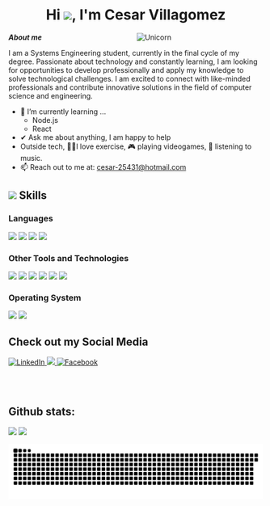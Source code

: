 <h1 align="center">Hi <img src="https://media.giphy.com/media/hvRJCLFzcasrR4ia7z/giphy.gif" width="35">, I'm Cesar Villagomez</h1>
<!--  -->
<img align="right"  width=250px  alt="Unicorn" src="https://media.giphy.com/media/M9gbBd9nbDrOTu1Mqx/giphy.gif" />

***About me***

I am a Systems Engineering student, currently in the final cycle of my degree. Passionate about technology and constantly learning, I am looking for opportunities to develop professionally and apply my knowledge to solve technological challenges. I am excited to connect with like-minded professionals and contribute innovative solutions in the field of computer science and engineering.
- 🌱 I’m currently learning ...
  - Node.js
  - React
- ✔ Ask me about anything, I am happy to help<br>
- Outside tech, 🏋️‍♂️I love exercise, 🎮 playing videogames, 🎵 listening to music.
- 📫 Reach out to me at: <a href="cesar-25431@hotmail.com">cesar-25431@hotmail.com</a>


## <img src="https://media2.giphy.com/media/QssGEmpkyEOhBCb7e1/giphy.gif?cid=ecf05e47a0n3gi1bfqntqmob8g9aid1oyj2wr3ds3mg700bl&rid=giphy.gif" width ="25"><b> Skills</b>

<p align="center">



<h3> Languages </h3>
<span> 
  <img src="https://img.shields.io/badge/HTML5-E34F26?style=for-the-badge&logo=html5&logoColor=white">
  <img src="https://img.shields.io/badge/CSS3-1572B6?style=for-the-badge&logo=css3&logoColor=white">
  <img src="https://img.shields.io/badge/JavaScript-F7DF1E?style=for-the-badge&logo=javascript&logoColor=black">
  <img src="https://img.shields.io/badge/Java-ED8B00?style=for-the-badge&logo=java&logoColor=white">
 


</span>

<h3> Other Tools and Technologies </h3>
<span>
  <img src="https://img.shields.io/badge/Git-F05032?style=for-the-badge&logo=git&logoColor=white">
  <img src="https://img.shields.io/badge/xampp-%23FB7A24.svg?style=for-the-badge&logo=xampp&logoColor=white">
  <img src="https://img.shields.io/badge/WordPress-21759B?style=for-the-badge&logo=WordPress&logoColor=white)">
  <img src="https://img.shields.io/badge/Adobe%20Lightroom-31A8FF.svg?style=for-the-badge&logo=Adobe%20Lightroom&logoColor=white">
  <img src="https://img.shields.io/badge/adobe%20photoshop-%2331A8FF.svg?style=for-the-badge&logo=adobe%20photoshop&logoColor=white">
  <img src="https://img.shields.io/badge/MySQL-00000F?style=for-the-badge&logo=mysql&logoColor=white">


</span>

<h3> Operating System </h3>
<span>
  <img src="https://img.shields.io/badge/Windows-0078D6?style=for-the-badge&logo=windows&logoColor=white">
  <img src="https://img.shields.io/badge/Debian-D70A53?style=for-the-badge&logo=debian&logoColor=white">


</span>
  
## Check out my Social Media

<a href="https://www.linkedin.com/in/cesar-antonio-villagomez-yance-89613a163/" target="_blank" >
  <img src="https://img.shields.io/badge/linkedin-%230077B5.svg?style=for-the-badge&logo=linkedin&logoColor=white" alt="LinkedIn" target="_blank">
</a>
<a href= "https://www.instagram.com/cesarvillagomez2/?hl=es" target="_blank">
    <img src="https://img.shields.io/badge/Instagram-%23E4405F.svg?style=for-the-badge&logo=Instagram&logoColor=white" target="_blank">
</a>

<a href="https://www.facebook.com/zcr.vllgomez/" target="_blank">
  <img src="https://img.shields.io/badge/Facebook-%231877F2.svg?style=for-the-badge&logo=Facebook&logoColor=white" alt="Facebook" target="_blank">
</a>

<br>
</p>
<br>
<br>
<h2>Github stats:</h2> 

[![](https://github-readme-stats.vercel.app/api?username=CesarVillagomez&show_icons=true&theme=tokyonight&hide_border=true&locale=en)](https://github.com/CesarVillagomez)
[![](https://github-readme-streak-stats.herokuapp.com/?user=CesarVillagomez&theme=material-palenight)](https://github.com/CesarVillagomez)
</div>

<div align="center">
    <picture align="center">
      <source media="(prefers-color-scheme: dark)" srcset="https://raw.githubusercontent.com/Niefee/niefee/master/assets/github-contribution-grid-snake.svg">
      <source media="(prefers-color-scheme: light)" srcset="https://raw.githubusercontent.com/Niefee/niefee/master/assets/github-contribution-grid-snake.svg">
      <img alt="github contribution grid snake animation" src="https://raw.githubusercontent.com/Niefee/niefee/master/assets/github-contribution-grid-snake.svg">
    </picture>
</div>
